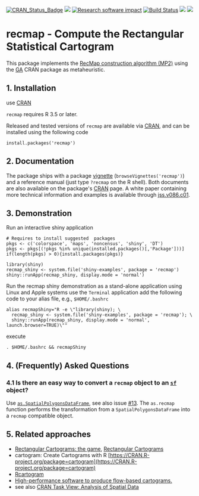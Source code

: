 [![CRAN_Status_Badge](http://www.r-pkg.org/badges/version/recmap)](https://cran.r-project.org/package=recmap)
[![](https://images.microbadger.com/badges/image/cpanse/recmap.svg)](http://microbadger.com/images/cpanse/recmap "Get your own image badge on microbadger.com")
[![Research software impact](http://depsy.org/api/package/cran/recmap/badge.svg)](http://depsy.org/package/r/recmap)
[![Build Status](https://travis-ci.org/cpanse/recmap.svg)](https://travis-ci.org/cpanse/recmap) 
[![](http://cranlogs.r-pkg.org/badges/grand-total/recmap)](https://cran.r-project.org/package=recmap)
[![](http://cranlogs.r-pkg.org/badges/recmap)](https://cran.r-project.org/package=recmap) 

# recmap - Compute the Rectangular Statistical Cartogram 

This package implements the [RecMap construction algorithm (MP2)](http://dx.doi.org/10.1109/INFVIS.2004.57) using the [GA]( https://CRAN.R-project.org/package=GA) CRAN package as metaheuristic.

## 1. Installation

use [CRAN](https://CRAN.R-project.org/package=recmap)

`recmap` requires R 3.5 or later.

Released and tested versions of `recmap` are available via
[CRAN](https://CRAN.R-project.org/package=recmap), 
and can be installed using the following code

```{r}
install.packages('recmap')
```

## 2. Documentation

The package ships with a package 
[vignette](https://CRAN.R-project.org/package=recmap/vignettes/recmap.html)
(`browseVignettes('recmap')`)
and a reference manual (just type `?recmap` on the R shell).
Both documents are also available on the package's 
[CRAN](https://CRAN.R-project.org/package=recmap) page.
A white paper containing more technical information and examples is
available through [jss.v086.c01](http://dx.doi.org/10.18637/jss.v086.c01).

## 3. Demonstration

Run an interactive shiny application

```{r}
# Requires to install suggested  packages
pkgs <- c('colorspace', 'maps', 'noncensus', 'shiny', 'DT')
pkgs <- pkgs[(!pkgs %in% unique(installed.packages()[,'Package']))]
if(length(pkgs) > 0){install.packages(pkgs)}

library(shiny)
recmap_shiny <- system.file('shiny-examples', package = 'recmap')
shiny::runApp(recmap_shiny, display.mode = 'normal')
```

Run the recmap shiny demonstration as a stand-alone application
using Linux and Apple systems use the `Terminal` application add the following 
code to your alias file, e.g., `$HOME/.bashrc`

```
alias recmapShiny="R -e \"library(shiny); \
  recmap_shiny <- system.file('shiny-examples', package = 'recmap'); \
  shiny::runApp(recmap_shiny, display.mode = 'normal', launch.browser=TRUE)\""
```

execute 

`. $HOME/.bashrc && recmapShiny` 

## 4. (Frequently) Asked Questions

### 4.1 Is there an easy way to convert a `recmap` object to an [`sf`](https://CRAN.R-project.org/package=sf ) object?


Use [`as.SpatialPolygonsDataFrame`](https://github.com/cpanse/recmap/blob/da2f90d2edb3feda7464bb543147d2908851e92b/R/recmap.R#L265),
see also issue [#13](https://github.com/cpanse/recmap/issues/13). 
The `as.recmap` function performs the transformation from a
`SpatialPolygonsDataFrame` into a `recmap` compatible object.

## 5. Related approaches

* [Rectangular Cartograms: the game](http://www.win.tue.nl/~speckman/demos/game/index.html), [Rectangular Cartograms](http://www.win.tue.nl/~speckman/Cartograms/SoccerCarto.html)
* cartogram: Create Cartograms with R [https://CRAN.R-project.org/package=cartogram](https://CRAN.R-project.org/package=cartogram)
* [Rcartogram](https://github.com/omegahat/Rcartogram)
* [High-performance software to produce flow-based cartograms.](https://github.com/Flow-Based-Cartograms/go_cart) 
* see also [CRAN Task View: Analysis of Spatial Data](https://CRAN.R-project.org/view=Spatial)

